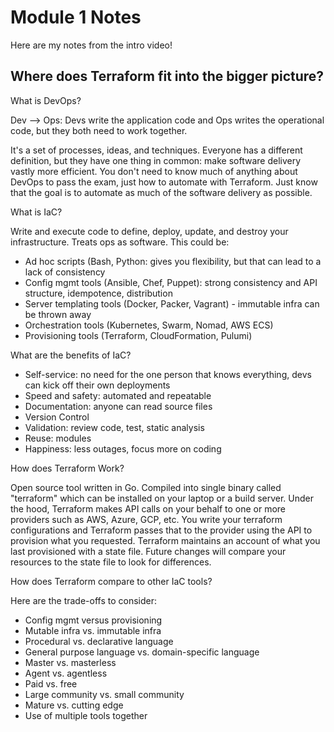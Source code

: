# Module 1 Notes

Here are my notes from the intro video!

## Where does Terraform fit into the bigger picture?

What is DevOps?

Dev --> Ops: Devs write the application code and Ops writes the operational code, but they both need to work together. 

It's a set of processes, ideas, and techniques. Everyone has a different definition, but they have one thing in common: make software delivery vastly more efficient. You don't need to know much of anything about DevOps to pass the exam, just how to automate with Terraform. Just know that the goal is to automate as much of the software delivery as possible.

What is IaC?

Write and execute code to define, deploy, update, and destroy your infrastructure. Treats ops as software. This could be:

- Ad hoc scripts (Bash, Python: gives you flexibility, but that can lead to a lack of consistency
- Config mgmt tools (Ansible, Chef, Puppet): strong consistency and API structure, idempotence, distribution
- Server templating tools (Docker, Packer, Vagrant) - immutable infra can be thrown away
- Orchestration tools (Kubernetes, Swarm, Nomad, AWS ECS)
- Provisioning tools (Terraform, CloudFormation, Pulumi)

What are the benefits of IaC?

- Self-service: no need for the one person that knows everything, devs can kick off their own deployments
- Speed and safety: automated and repeatable
- Documentation: anyone can read source files
- Version Control
- Validation: review code, test, static analysis
- Reuse: modules
- Happiness: less outages, focus more on coding

How does Terraform Work?

Open source tool written in Go. Compiled into single binary called "terraform" which can be installed on your laptop or a build server. Under the hood, Terraform makes API calls on your behalf to one or more providers such as AWS, Azure, GCP, etc. You write your terraform configurations and Terraform passes that to the provider using the API to provision what you requested. Terraform maintains an account of what you last provisioned with a state file. Future changes will compare your resources to the state file to look for differences.

How does Terraform compare to other IaC tools?

Here are the trade-offs to consider:

- Config mgmt versus provisioning
- Mutable infra vs. immutable infra
- Procedural vs. declarative language
- General purpose language vs. domain-specific language
- Master vs. masterless
- Agent vs. agentless
- Paid vs. free
- Large community vs. small community
- Mature vs. cutting edge
- Use of multiple tools together
